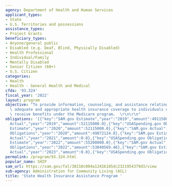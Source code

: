 ```yaml
---
agency: Department of Health and Human Services
applicant_types:
- State
- U.S. Territories and possessions
assistance_types:
- Project Grants
beneficiary_types:
- Anyone/general public
- Disabled (e.g. Deaf, Blind, Physically Disabled)
- Health Professional
- Individual/Family
- Mentally Disabled
- Senior Citizen (60+)
- U.S. Citizen
categories:
- Health
- Health - General Health and Medical
cfda: '93.324'
fiscal_year: '2022'
layout: program
objective: "To provide information, counseling, and assistance relating to obtaining\
  \ adequate and appropriate health insurance coverage to individuals eligible to\
  \ receive benefits under the Medicare program.  \r\n\r\n"
obligations: '[{"key":"SAM.gov Estimate","year":"2019","amount":49115000.0},{"key":"SAM.gov
  Actual","year":"2019","amount":52115000.0},{"key":"USASpending.gov Obligations","year":"2019","amount":46268971.0},{"key":"SAM.gov
  Estimate","year":"2020","amount":52115000.0},{"key":"SAM.gov Actual","year":"2020","amount":52115000.0},{"key":"USASpending.gov
  Obligations","year":"2020","amount":49872124.0},{"key":"SAM.gov Estimate","year":"2021","amount":52115000.0},{"key":"SAM.gov
  Actual","year":"2021","amount":0.0},{"key":"USASpending.gov Obligations","year":"2021","amount":48957349.14},{"key":"SAM.gov
  Estimate","year":"2022","amount":55200000.0},{"key":"SAM.gov Actual","year":"2022","amount":0.0},{"key":"USASpending.gov
  Obligations","year":"2022","amount":53840569.46},{"key":"SAM.gov Estimate","year":"2023","amount":0.0},{"key":"SAM.gov
  Actual","year":"2023","amount":0.0},{"key":"USASpending.gov Obligations","year":"2023","amount":49345199.45}]'
permalink: /program/93.324.html
popular_name: SHIP
sam_url: https://sam.gov/fal/38210c004a1241b185dc2321954379d3/view
sub-agency: Administration for Community Living (ACL)
title: 'State Health Insurance Assistance Program '
---
```

